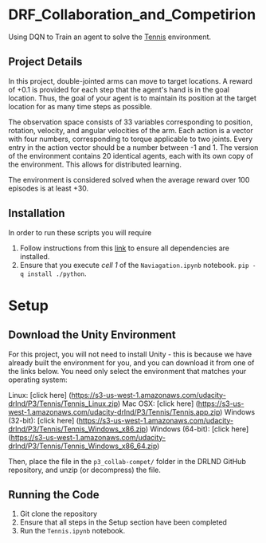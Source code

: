 # DRF_Collaboration_and_Competirion
Using DQN to Train an agent to solve the [Tennis](https://github.com/Unity-Technologies/ml-agents/blob/master/docs/Learning-Environment-Examples.md#tennis) environment. 

## Project Details
In this project, double-jointed arms can move to target locations. A reward of +0.1 is provided for each step that the agent's hand is in the goal location. Thus, the goal of your agent is to maintain its position at the target location for as many time steps as possible.

The observation space consists of 33 variables corresponding to position, rotation, velocity, and angular velocities of the arm. Each action is a vector with four numbers, corresponding to torque applicable to two joints. Every entry in the action vector should be a number between -1 and 1.
The version of the environment contains 20 identical agents, each with its own copy of the environment. This allows for distributed learning. 

The environment is considered solved when the average reward over 100 episodes is at least +30.

## Installation
In order to run these scripts you will require
1. Follow instructions from this [link](https://github.com/udacity/deep-reinforcement-learning#dependencies) to ensure all dependencies are installed. 
2. Ensure that you execute *_cell 1_* of the `Naviagation.ipynb` notebook. `pip -q install ./python`.


# Setup
## Download the Unity Environment
For this project, you will not need to install Unity - this is because we have already built the environment for you, and you can download it from one of the links below. You need only select the environment that matches your operating system:

Linux: [click here] (https://s3-us-west-1.amazonaws.com/udacity-drlnd/P3/Tennis/Tennis_Linux.zip)
Mac OSX: [click here] (https://s3-us-west-1.amazonaws.com/udacity-drlnd/P3/Tennis/Tennis.app.zip)
Windows (32-bit): [click here] (https://s3-us-west-1.amazonaws.com/udacity-drlnd/P3/Tennis/Tennis_Windows_x86.zip)
Windows (64-bit): [click here] (https://s3-us-west-1.amazonaws.com/udacity-drlnd/P3/Tennis/Tennis_Windows_x86_64.zip)

Then, place the file in the `p3_collab-compet/` folder in the DRLND GitHub repository, and unzip (or decompress) the file.

## Running the Code
1. Git clone the repository
2. Ensure that all steps in the Setup section have been completed
3. Run the `Tennis.ipynb` notebook. 
